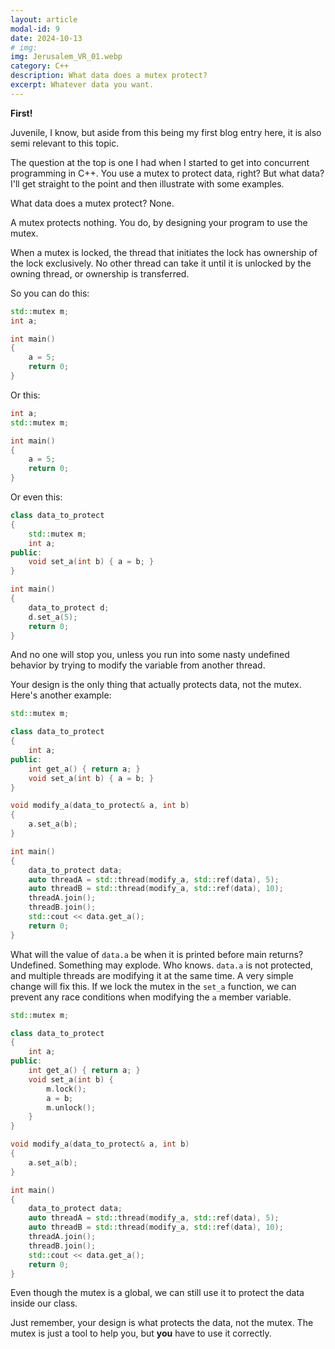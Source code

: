 ```yaml
---
layout: article
modal-id: 9
date: 2024-10-13
# img: 
img: Jerusalem_VR_01.webp
category: C++
description: What data does a mutex protect?
excerpt: Whatever data you want.
---
```

**First!**

Juvenile, I know, but aside from this being my first blog entry here, it is also semi relevant to this topic.

The question at the top is one I had when I started to get into concurrent programming in C++.  You use a mutex to protect data, right?  But what data?  I'll get straight to the point and then illustrate with some examples.

What data does a mutex protect?  None.

A mutex protects nothing.  You do, by designing your program to use the mutex.

When a mutex is locked, the thread that initiates the lock has ownership of the lock exclusively.  No other thread can take it until it is unlocked by the owning thread, or ownership is transferred.

So you can do this:

```cpp
std::mutex m;
int a;

int main()
{
    a = 5;
    return 0;
}
```

Or this:

```cpp
int a;
std::mutex m;

int main()
{
    a = 5;
    return 0;
}
```

Or even this:

```cpp
class data_to_protect
{
    std::mutex m;
    int a;
public:
    void set_a(int b) { a = b; }
}

int main()
{
    data_to_protect d;
    d.set_a(5);
    return 0;
}
```

And no one will stop you, unless you run into some nasty undefined behavior by trying to modify the variable from another thread.

Your design is the only thing that actually protects data, not the mutex.  Here's another example:

```cpp
std::mutex m;

class data_to_protect
{
    int a;
public:
    int get_a() { return a; }
    void set_a(int b) { a = b; }
}

void modify_a(data_to_protect& a, int b)
{
    a.set_a(b);
}

int main()
{
    data_to_protect data;
    auto threadA = std::thread(modify_a, std::ref(data), 5);
    auto threadB = std::thread(modify_a, std::ref(data), 10);
    threadA.join();
    threadB.join();
    std::cout << data.get_a();
    return 0;
}
```

What will the value of `data.a` be when it is printed before main returns?  Undefined.  Something may explode.  Who knows.  `data.a` is not protected, and multiple threads are modifying it at the same time.  A very simple change will fix this.  If we lock the mutex in the `set_a` function, we can prevent any race conditions when modifying the `a` member variable.

```cpp
std::mutex m;

class data_to_protect
{
    int a;
public:
    int get_a() { return a; }
    void set_a(int b) {
        m.lock();
        a = b;
        m.unlock();
    }
}

void modify_a(data_to_protect& a, int b)
{
    a.set_a(b);
}

int main()
{
    data_to_protect data;
    auto threadA = std::thread(modify_a, std::ref(data), 5);
    auto threadB = std::thread(modify_a, std::ref(data), 10);
    threadA.join();
    threadB.join();
    std::cout << data.get_a();
    return 0;
}
```

Even though the mutex is a global, we can still use it to protect the data inside our class.

Just remember, your design is what protects the data, not the mutex.  The mutex is just a tool to help you, but **you** have to use it correctly.
